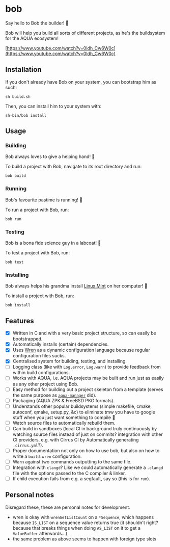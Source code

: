# bob

Say hello to Bob the builder! 👷

Bob will help you build all sorts of different projects, as he's the buildsystem for the AQUA ecosystem!

[https://www.youtube.com/watch?v=0ldh_Cw6W0c](https://www.youtube.com/watch?v=0ldh_Cw6W0c)

## Installation

If you don't already have Bob on your system, you can bootstrap him as such:

```console
sh build.sh
```

Then, you can install him to your system with:

```console
sh-bin/bob install
```

## Usage

### Building

Bob always loves to give a helping hand! 🤝

To build a project with Bob, navigate to its root directory and run:

```console
bob build
```

### Running

Bob's favourite pastime is running! 🏃

To run a project with Bob, run:

```console
bob run
```

### Testing

Bob is a bona fide science guy in a labcoat! 🧪

To test a project with Bob, run:

```console
bob test
```

### Installing

Bob always helps his grandma install [Linux Mint](https://linuxmint.com/) on her computer! 👵

To install a project with Bob, run:

```console
bob install
```

## Features

- [x] Written in C and with a very basic project structure, so can easily be bootstrapped.
- [x] Automatically installs (certain) dependencies.
- [x] Uses [Wren](https://wren.io/) as a dynamic configuration language because regular configuration files sucks.
- [x] Centralised system for building, testing, and installing.
- [ ] Logging class (like with `Log.error`, `Log.warn`) to provide feedback from within build configurations.
- [ ] Works with AQUA, i.e. AQUA projects may be built and run just as easily as any other project using Bob.
- [ ] Easy method for building out a project skeleton from a template (serves the same purpose as [`aqua-manager`](https://github.com/inobulles/aqua-manager) did).
- [ ] Packaging (AQUA ZPK & FreeBSD PKG formats).
- [ ] Understands other popular buildsystems (simple makefile, cmake, autoconf, qmake, setup.py, &c) to eliminate tmw you have to google stuff when you just want something to compile 🤪
- [ ] Watch source files to automatically rebuild them.
- [ ] Can build in sandboxes (local CI in background truly continuously by watching source files instead of just on commits? integration with other CI providers, e.g. with Cirrus CI by Automatically generating `.cirrus.yml`?).
- [ ] Proper documentation not only on how to use bob, but also on how to write a `build.wren` configuration.
- [ ] Warn against two commands outputting to the same file.
- [ ] Integration with `clangd`? Like we could automatically generate a `.clangd` file with the options passed to the C compiler & linker.
- [ ] If child execution fails from e.g. a segfault, say so (this is for `run`).

## Personal notes

Disregard these, these are personal notes for development.

- wren is okay with `wrenGetListCount` on a `*Sequence`, which happens because `IS_LIST` on a sequence value returns true (it shouldn't right? because that breaks things when doing `AS_LIST` on it to get a `ValueBuffer` afterwards...)
- the same problem as above seems to happen with foreign type slots
